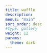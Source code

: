 ```yaml
---
title: waffle
description:
menus: "main"
sort_order: desc
#type: gallery
weight: 12
params:
  theme: dark
---
```

